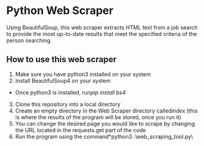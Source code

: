 # Python Web Scraper

Using BeautifulSoup, this web scraper extracts HTML text from a job search to provide the most up-to-date results that meet the specified criteria of the person searching. 

## How to use this web scraper

1. Make sure you have python3 installed on your system
2. Install BeautifulSoup4 on your system 
 - Once python3 is installed, run*pip install bs4*
3. Clone this repository into a local directory
4. Create an empty directory in the Web Scraper directory called*index* (this is where the results of the program will be stored, once you run it)
5. You can change the desired page you would like to scrape by changing the URL located in the requests.get part of the code
6. Run the program using the command*python3 .\web_scraping_tool.py\